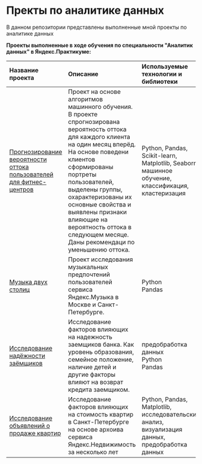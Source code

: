# Пректы по аналитике данных
В данном репозитории представлены выполненные мной проекты по аналитике данных

<b>Проекты выполненные в ходе обучения по специальности "Аналитик данных" в Яндекс.Практикуме:</b>

|Название проекта| Описание| Используемые технологии и библиотеки | Область деятельности |
|:---------------|:--------------------------------------------------|:------------|:----------|
|[Прогнозирование вероятности оттока пользователей для фитнес-центров](https://github.com/DenisChesnokov/DataAnalyticsProjects/blob/main/fitness_club_customer_churn_prediction/fitness_club_customer_churn_prediction.ipynb)|Проект на основе алгоритмов машинного обучения. В проекте спрогнозирована вероятность оттока для каждого клиента на один месяц вперёд. На основе поведени клиентов сформированы портреты пользователей, выделены группы, охарактеризованы их основные свойства и выявлены признаки влияющие на вероятность оттока в следующем месяце. Даны рекомендаци по уменьшению оттока.| Python, Pandas, Scikit-learn, Matplotlib, Seaborn, машинное обучение, классификация, кластеризация| Бизнес<br>Оффлайн | 
|[Музыка двух столиц](https://github.com/DenisChesnokov/DataAnalyticsProjects/blob/main/music_of_two_capitals/music_of_two_capitals.ipynb)|Проект исследования музыкальных предпочтений пользователей сервиса Яндекс.Музыка в Москве и Санкт-Петербурге.|Python<br>Pandas|Интернет-сервисы<br>Стриминговый сервис|
|[Исследование надёжности заёмщиков](https://github.com/DenisChesnokov/DataAnalyticsProjects/blob/main/customer_reliability_research/customer_reliability_research.ipynb)|Исследование факторов влияющих на надежность заемщиков банка. Как уровень образования, семейное положение, наличие детей и другие факторы влияют на возврат кредита заемщиком.|предобработка данных<br>Python<br>Pandas|Банковская сфера<br>Кредитование|
|[Исследование объявлений о продаже квартир](https://github.com/DenisChesnokov/DataAnalyticsProjects/blob/main/real_estate_market/real_estate_market.ipynb)|Исследование факторов влияющих на стоимость квартир в Санкт-Петербурге на основе архоива сервиса Яндекс.Недвижимость за несколько лет|Python, Pandas,<br>Matplotlib,<br>исследовательский анализ,<br>визуализация данных,<br>предобработка данных|Интернет-сервисы<br>Площадки объявлений|


